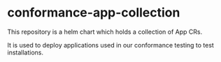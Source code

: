# conformance-app-collection

This repository is a helm chart which holds a collection of App CRs.

It is used to deploy applications used in our conformance testing to test installations.
